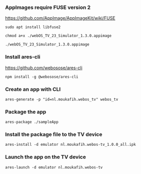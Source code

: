 ### AppImages require FUSE version 2
https://github.com/AppImage/AppImageKit/wiki/FUSE

``
sudo apt install libfuse2
``

``
chmod a+x ./webOS_TV_23_Simulator_1.3.0.appimage
``

``
./webOS_TV_23_Simulator_1.3.0.appimage
``

### Install ares-cli
https://github.com/webosose/ares-cli

``
npm install -g @webosose/ares-cli
``

### Create an app with CLI
``
ares-generate -p "id=nl.moukafih.webos_tv" webos_tv
``

### Package the app
``
ares-package ./sampleApp
``

### Install the package file to the TV device
``
ares-install -d emulator nl.moukafih.webos-tv_1.0.0_all.ipk
``

### Launch the app on the TV device
``
ares-launch -d emulator nl.moukafih.webos-tv
``